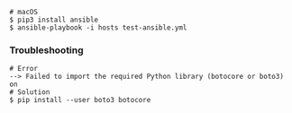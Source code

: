 ```
# macOS
$ pip3 install ansible
$ ansible-playbook -i hosts test-ansible.yml
```

### Troubleshooting
```
# Error
--> Failed to import the required Python library (botocore or boto3) on
# Solution
$ pip install --user boto3 botocore
```

